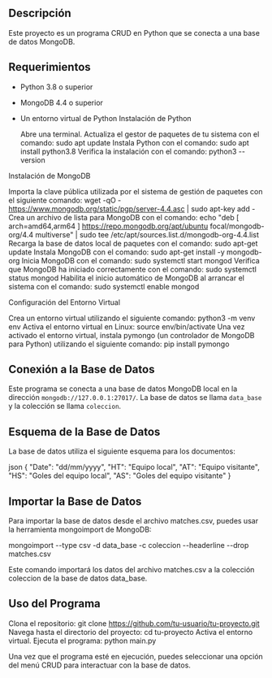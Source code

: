 ## Descripción

Este proyecto es un programa CRUD en Python que se conecta a una base de datos MongoDB.

## Requerimientos

- Python 3.8 o superior
- MongoDB 4.4 o superior
- Un entorno virtual de Python
  Instalación de Python

    Abre una terminal.
    Actualiza el gestor de paquetes de tu sistema con el comando: sudo apt update
    Instala Python con el comando: sudo apt install python3.8
    Verifica la instalación con el comando: python3 --version

Instalación de MongoDB

  Importa la clave pública utilizada por el sistema de gestión de paquetes con el siguiente comando: wget -qO - https://www.mongodb.org/static/pgp/server-4.4.asc | sudo apt-key add -
  Crea un archivo de lista para MongoDB con el comando: echo "deb [ arch=amd64,arm64 ] https://repo.mongodb.org/apt/ubuntu focal/mongodb-org/4.4 multiverse" | sudo tee /etc/apt/sources.list.d/mongodb-org-4.4.list
  Recarga la base de datos local de paquetes con el comando: sudo apt-get update
  Instala MongoDB con el comando: sudo apt-get install -y mongodb-org
  Inicia MongoDB con el comando: sudo systemctl start mongod
  Verifica que MongoDB ha iniciado correctamente con el comando: sudo systemctl status mongod
  Habilita el inicio automático de MongoDB al arrancar el sistema con el comando: sudo systemctl enable mongod

Configuración del Entorno Virtual

  Crea un entorno virtual utilizando el siguiente comando: python3 -m venv env
  Activa el entorno virtual en Linux: source env/bin/activate
  Una vez activado el entorno virtual, instala pymongo (un controlador de MongoDB para Python) utilizando el siguiente comando: pip install pymongo

## Conexión a la Base de Datos

Este programa se conecta a una base de datos MongoDB local en la dirección `mongodb://127.0.0.1:27017/`. La base de datos se llama `data_base` y la colección se llama `coleccion`.

## Esquema de la Base de Datos

La base de datos utiliza el siguiente esquema para los documentos:

json
{
    "Date": "dd/mm/yyyy",
    "HT": "Equipo local",
    "AT": "Equipo visitante",
    "HS": "Goles del equipo local",
    "AS": "Goles del equipo visitante"
}

## Importar la Base de Datos

Para importar la base de datos desde el archivo matches.csv, puedes usar la herramienta mongoimport de MongoDB:

mongoimport --type csv -d data_base -c coleccion --headerline --drop matches.csv

Este comando importará los datos del archivo matches.csv a la colección coleccion de la base de datos data_base.

## Uso del Programa

  Clona el repositorio: git clone https://github.com/tu-usuario/tu-proyecto.git
  Navega hasta el directorio del proyecto: cd tu-proyecto
  Activa el entorno virtual.
  Ejecuta el programa: python main.py

Una vez que el programa esté en ejecución, puedes seleccionar una opción del menú CRUD para interactuar con la base de datos.
